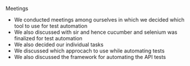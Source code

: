 Meetings
- We conducted meetings among ourselves in which we decided which tool to use for test automation
- We also discussed with sir and hence cucumber and selenium was finalized for test automation
- We also decided our individual tasks
- We discussed which approcach to use while automating tests
- We also discussed the framework for automating the API tests
